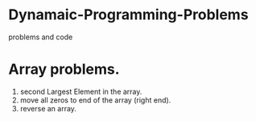 # Dynamaic-Programming-Problems

problems and code

# Array problems.

1. second Largest Element in the array.
2. move all zeros to end of the array (right end).
3. reverse an array.
